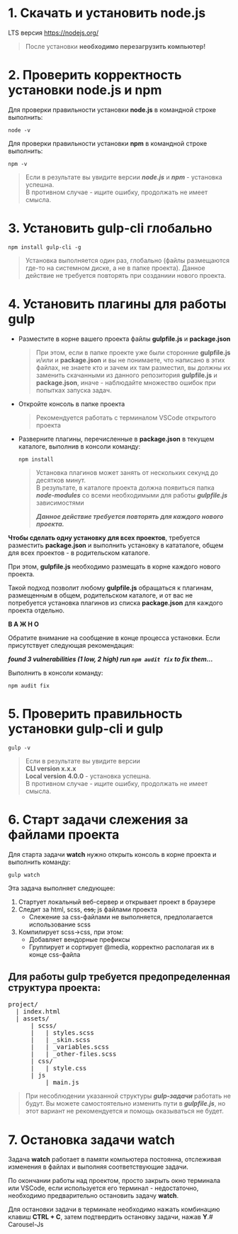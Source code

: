 # 1. Скачать и установить node.js

LTS версия https://nodejs.org/

> После установки __необходимо перезагрузить компьютер!__

# 2. Проверить корректность установки node.js и npm

Для проверки правильности установки 
**node.js**
в командной строке выполнить:

```
node -v
```

Для проверки правильности установки 
__npm__
в командной строке выполнить:

```
npm -v
```

<!-- два пробела + enter = разрыв строки -->

> Если в результате вы увидите версии ***node.js*** и ***npm*** - установка успешна.  
> В противном случае - ищите ошибку, продолжать не имеет смысла.

# 3. Установить gulp-cli глобально

```
npm install gulp-cli -g
```
> Установка выполняется один раз, глобально (файлы размещаются где-то на системном диске, а не в папке проекта). Данное действие не требуется повторять при созданиии нового проекта.

# 4. Установить плагины для работы gulp

* Разместите в корне вашего проекта файлы **gulpfile.js** и **package.json**

    > При этом, если в папке проекте уже были сторонние **gulpfile.js** и/или и **package.json** и вы не понимаете, что написано в этих файлах, не знаете кто и зачем их там разместил, вы должны их заменить скачанными из данного репозитория **gulpfile.js** и **package.json**, иначе - наблюдайте множество ошибок при попытках запуска задач.

* Откройте консоль в папке проекта

  > Рекомендуется работать с терминалом VSCode открытого проекта

* Разверните плагины, перечисленные в **package.json** в текущем каталоге, выполнив в консоли команду:

  ```
  npm install
  ```
  > Установка плагинов может занять от нескольких секунд до десятков минут.  
  > В результате, в каталоге проекта должна появиться папка ***node-modules*** со всеми необходимыми для работы ***gulpfile.js*** зависимостями
  >
  > ***Данное действие требуется повторять для каждого нового проекта.***



**Чтобы сделать одну установку для всех проектов**, требуется разместить **package.json** и выполнить установку в кататалоге, общем для всех проектов - в родительском каталоге.

При этом, **gulpfile.js** необходимо размещать в корне каждого нового проекта.

Такой подход позволит любому **gulpfile.js** обращаться к плагинам, размещенным в общем, родительском каталоге, и от вас не потребуется установка плагинов из списка **package.json** для каждого проекта отдельно.

**В А Ж Н О**

Обратите внимание на сообщение в конце процесса установки. Если присутствует следующая рекомендация:

***found 3 vulnerabilities (1 low, 2 high) run `npm audit fix` to fix them...***

Выполнить в консоли команду:
```
npm audit fix
```

# 5. Проверить правильность установки gulp-cli и gulp

```
gulp -v
```

> Если в результате вы увидите версии  
> **CLI version x.x.x**  
> **Local version 4.0.0** - установка успешна.  
> В противном случае - ищите ошибку, продолжать не имеет смысла.

# 6. Старт задачи слежения за файлами проекта

Для старта задачи **watch** нужно открыть консоль в корне проекта и выполнить команду:

```
gulp watch
```

Эта задача выполняет следующее:
1. Стартует локальный веб-сервер и открывает проект в браузере
2. Следит за html, scss, ~~css,~~ js файлами проекта
    * Слежение за css-файлами не выполняется, предполагается использование scss
3. Компилирует scss->css, при этом:
    * Добавляет вендорные префиксы
    * Группирует и сортирует @media, корректно располагая их в конце css-файла 

## Для работы gulp требуется предопределенная структура проекта:  

<pre>
project/
  | index.html
  | assets/
      | scss/
      |   | styles.scss
      |   | _skin.scss
      |   | _variables.scss
      |   | _other-files.scss
      | css/
      |   | style.css
      | js
          | main.js  
</pre>

> При несоблюдении указанной структуры ***gulp-задачи*** работать не будут. Вы можете самостоятельно изменить пути в ***gulpfile.js***, но этот вариант не рекомендуется и помощь оказываться не будет.

# 7. Остановка задачи watch

Задача **watch** работает в памяти компьютера постоянна, отслеживая изменения в файлах и выполняя соответствующие задачи.

По окончании работы над проектом, просто закрыть окно терминала или VSCode, если используется его терминал - недостаточно, необходимо предварительно остановить задачу **watch**.

Для остановки задачи в терминале необходимо нажать комбинацию клавиш **CTRL + C**, затем подтвердить остановку задачи, нажав **Y**.#   C a r o u s e l - J s  
 